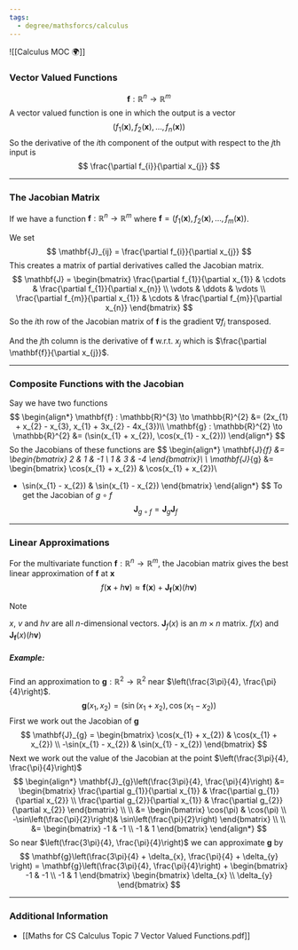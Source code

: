 ```yaml
---
tags:
  - degree/mathsforcs/calculus
---
```

![[Calculus MOC 🌍]]

### Vector Valued Functions 

$$
\mathbf{f}: \mathbb{R}^{n} \to \mathbb{R}^{m}
$$
A vector valued function is one in which the output is a vector
$$
(f_{1}(\mathbf{x}), f_{2}(\mathbf{x}), \ldots, f_{n}(\mathbf{x}))
$$
So the derivative of the $i$th component of the output with respect to the $j$th input is
$$
\frac{\partial f_{i}}{\partial x_{j}}
$$

---
### The Jacobian Matrix 

If we have a function $\mathbf{f} : \mathbb{R}^{n} \to \mathbb{R}^{m}$ where $\mathbf{f}=(f_{1}(\mathbf{x}), f_{2}(\mathbf{x}), \ldots, f_{m}(\mathbf{x}))$.

We set
$$
\mathbf{J}_{ij} = \frac{\partial f_{i}}{\partial x_{j}}
$$
This creates a matrix of partial derivatives called the Jacobian matrix.
$$
\mathbf{J} = \begin{bmatrix}
\frac{\partial f_{1}}{\partial x_{1}} & \cdots & \frac{\partial f_{1}}{\partial x_{n}} \\ 
\vdots & \ddots & \vdots \\ 
\frac{\partial f_{m}}{\partial x_{1}} & \cdots & \frac{\partial f_{m}}{\partial x_{n}}
\end{bmatrix}
$$
So the $i$th row of the Jacobian matrix of $\mathbf{f}$ is the gradient $\nabla f_{i}$ transposed.

And the $j$th column is the derivative of $\mathbf{f}$ w.r.t. $x_{j}$ which is $\frac{\partial \mathbf{f}}{\partial x_{j}}$.

---
### Composite Functions with the Jacobian 

Say we have two functions 
$$
\begin{align*}
\mathbf{f} : \mathbb{R}^{3} \to \mathbb{R}^{2} &= (2x_{1} + x_{2} - x_{3}, x_{1} + 3x_{2} - 4x_{3})\\
\mathbf{g} : \mathbb{R}^{2} \to \mathbb{R}^{2} &= (\sin(x_{1} + x_{2}), \cos(x_{1} - x_{2}))
\end{align*}
$$
So the Jacobians of these functions are 
$$
\begin{align*}
\mathbf{J}_{f} &= \begin{bmatrix}
2 & 1 & -1 \\ 
1 & 3 & -4
\end{bmatrix}\\
\\
\mathbf{J}_{g} &= \begin{bmatrix}
\cos(x_{1} + x_{2}) & \cos(x_{1} + x_{2})\\
- \sin(x_{1} - x_{2}) & \sin(x_{1} - x_{2})
\end{bmatrix}
\end{align*}
$$
To get the Jacobian of $g \circ f$
$$
\mathbf{J}_{g \circ f} = \mathbf{J}_{g} \mathbf{J}_{f}
$$

---
### Linear Approximations 

For the multivariate function $\mathbf{f} : \mathbb{R}^{n} \to \mathbb{R}^{m}$, the Jacobian matrix gives the best linear approximation of $\mathbf{f}$ at $\mathbf{x}$
$$
f(\mathbf{x} + h \mathbf{v}) \approx \mathbf{f}(\mathbf{x}) + \mathbf{J}_{\mathbf{f}}(\mathbf{x})(h \mathbf{v})
$$
>[!note] 
>$x$, $v$ and $hv$ are all $n$-dimensional vectors.
>$\mathbf{J}_{f}(x)$ is an $m \times n$ matrix.
>$f(x)$ and $\mathbf{J}_{\mathbf{f}}(x)(h \mathbf{v})$

##### Example: 

Find an approximation to $\mathbf{g} : \mathbb{R}^{2} \to \mathbb{R}^{2}$ near $\left(\frac{3\pi}{4}, \frac{\pi}{4}\right)$.
$$
\mathbf{g}(x_{1},x_{2}) = (\sin(x_{1} + x_{2}), \cos(x_{1} - x_{2}))
$$
First we work out the Jacobian of $\mathbf{g}$
$$
\mathbf{J}_{g} = \begin{bmatrix}
\cos(x_{1} + x_{2}) & \cos(x_{1} + x_{2}) \\ 
-\sin(x_{1} - x_{2}) & \sin(x_{1} - x_{2})
\end{bmatrix}
$$
Next we work out the value of the Jacobian at the point $\left(\frac{3\pi}{4}, \frac{\pi}{4}\right)$
$$
\begin{align*}
\mathbf{J}_{g}\left(\frac{3\pi}{4}, \frac{\pi}{4}\right) &= \begin{bmatrix}
\frac{\partial g_{1}}{\partial x_{1}} & \frac{\partial g_{1}}{\partial x_{2}} \\ 
\frac{\partial g_{2}}{\partial x_{1}} & \frac{\partial g_{2}}{\partial x_{2}}
\end{bmatrix} \\
\\
&= 
\begin{bmatrix}
\cos(\pi) & \cos(\pi) \\ 
-\sin\left(\frac{\pi}{2}\right)& \sin\left(\frac{\pi}{2}\right)
\end{bmatrix} \\
\\
&= 
\begin{bmatrix}
-1 & -1 \\ 
-1 & 1
\end{bmatrix}
\end{align*}
$$
So near $\left(\frac{3\pi}{4}, \frac{\pi}{4}\right)$ we can approximate $\mathbf{g}$ by
$$
\mathbf{g}\left(\frac{3\pi}{4} + \delta_{x}, \frac{\pi}{4} + \delta_{y} \right) = \mathbf{g}\left(\frac{3\pi}{4}, \frac{\pi}{4}\right) + \begin{bmatrix}
-1 & -1 \\ -1 & 1
\end{bmatrix}
\begin{bmatrix}
\delta_{x} \\ \delta_{y}
\end{bmatrix}
$$






---
### Additional Information

- [[Maths for CS Calculus Topic 7 Vector Valued Functions.pdf]]
